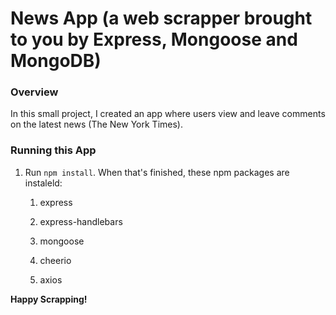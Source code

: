 # News App (a web scrapper brought to you by Express, Mongoose and MongoDB)

### Overview

In this small project, I created an app where users view and leave comments on the latest news (The New York Times).

### Running this App

1. Run `npm install`. When that's finished, these npm packages are instaleld:

   1. express

   2. express-handlebars

   3. mongoose

   4. cheerio

   5. axios

**Happy Scrapping!**
